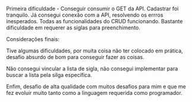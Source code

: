 Primeira dificuldade - Conseguir consumir o GET da API.
Cadastrar foi tranquilo.
Já consegui conexão com a API, resolvendo os errros inesperados.
Todas as funcionalidades do CRUD funcionando.
Bastante dificuldade em requerer as siglas para preenchimento.

Considerações finais:

Tive algumas dificuldades, por muita coisa não ter colocado em prática,
desafio absurdo de bom para conseguir fazer as coisas.

Não consegui vincular a lista de sigla, não consegui implementar para buscar a lista pela silga específica.

Enfim, desafio de alta qualidade com muitos desafios para mim e que me fez evoluir muito tanto como a linguagem requerida como programador.